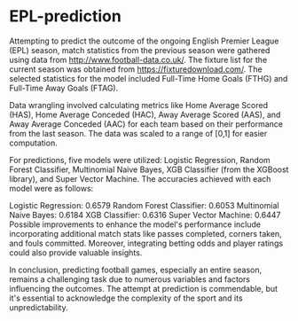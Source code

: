 # EPL-prediction

Attempting to predict the outcome of the ongoing English Premier League (EPL) season, match statistics from the previous season were gathered using data from http://www.football-data.co.uk/. The fixture list for the current season was obtained from https://fixturedownload.com/. The selected statistics for the model included Full-Time Home Goals (FTHG) and Full-Time Away Goals (FTAG).

Data wrangling involved calculating metrics like Home Average Scored (HAS), Home Average Conceded (HAC), Away Average Scored (AAS), and Away Average Conceded (AAC) for each team based on their performance from the last season. The data was scaled to a range of [0,1] for easier computation.

For predictions, five models were utilized: Logistic Regression, Random Forest Classifier, Multinomial Naive Bayes, XGB Classifier (from the XGBoost library), and Super Vector Machine. The accuracies achieved with each model were as follows:

Logistic Regression: 0.6579
Random Forest Classifier: 0.6053
Multinomial Naive Bayes: 0.6184
XGB Classifier: 0.6316
Super Vector Machine: 0.6447
Possible improvements to enhance the model's performance include incorporating additional match stats like passes completed, corners taken, and fouls committed. Moreover, integrating betting odds and player ratings could also provide valuable insights.

In conclusion, predicting football games, especially an entire season, remains a challenging task due to numerous variables and factors influencing the outcomes. The attempt at prediction is commendable, but it's essential to acknowledge the complexity of the sport and its unpredictability.
